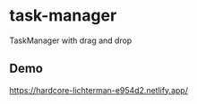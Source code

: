 
# task-manager
TaskManager with drag and drop
## Demo
https://hardcore-lichterman-e954d2.netlify.app/
